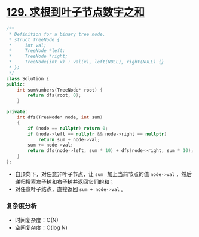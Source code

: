 # [129. 求根到叶子节点数字之和](https://leetcode-cn.com/problems/sum-root-to-leaf-numbers/)

```cpp
/**
 * Definition for a binary tree node.
 * struct TreeNode {
 *     int val;
 *     TreeNode *left;
 *     TreeNode *right;
 *     TreeNode(int x) : val(x), left(NULL), right(NULL) {}
 * };
 */
class Solution {
public:
    int sumNumbers(TreeNode* root) {
        return dfs(root, 0);
    }

private:
    int dfs(TreeNode* node, int sum)
    {
        if (node == nullptr) return 0;
        if (node->left == nullptr && node->right == nullptr)
            return sum + node->val;
        sum += node->val;
        return dfs(node->left, sum * 10) + dfs(node->right, sum * 10);
    }
};
```

- 自顶向下，对任意非叶子节点，让 `sum ` 加上当前节点的值 `node->val` ，然后递归搜索左子树和右子树并返回它们的和；
- 对任意叶子结点，直接返回 `sum + node->val` 。

### 复杂度分析

- 时间复杂度：O(N)
- 空间复杂度：O(log N)